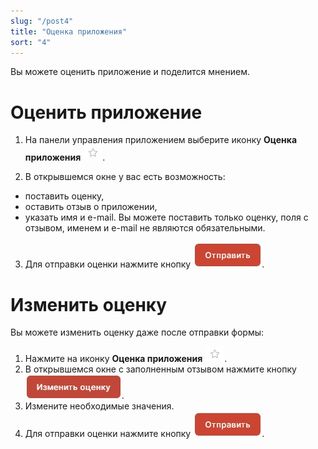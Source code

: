 ```yaml
---
slug: "/post4"
title: "Оценка приложения"
sort: "4"
---
```


Вы можете оценить приложение и поделится мнением.

# Оценить приложение

1. На панели управления приложением выберите иконку **Оценка приложения** ![estimate-icon.jpg](./images/estimate-icon.jpg "Оценка приложения").

2. В открывшемся окне у вас есть возможность:
- поставить оценку,
- оставить отзыв о приложении,
- указать имя и e-mail.
 Вы можете поставить только оценку, поля с отзывом, именем и e-mail не являются обязательными.
 3. Для отправки оценки нажмите кнопку ![send-button.jpg](./images/send-button.jpg "Отправить").

# Изменить оценку

Вы можете изменить оценку даже после отправки формы:
1. Нажмите на иконку **Оценка приложения** ![estimate-icon.jpg](./images/estimate-icon.jpg "Оценка приложения").
2. В открывшемся окне с заполненным отзывом нажмите кнопку ![change-esimate.jpg](./images/change-esimate.jpg "Изменить оценку").
3. Измените необходимые значения.
4. Для отправки оценки нажмите кнопку ![send-button.jpg](./images/send-button.jpg "Отправить").


